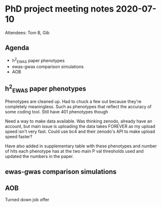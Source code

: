 # PhD project meeting notes 2020-07-10

Attendees: Tom B, Gib

## Agenda

* h<sup>2</sup><sub>EWAS</sub> paper phenotypes
* ewas-gwas comparison simulations
* AOB

## h<sup>2</sup><sub>EWAS</sub> paper phenotypes

Phenotypes are cleaned up. Had to chuck a few out because they're completely meaningless. Such as phenotypes that reflect the accuracy of some coding tool. Still have 401 phenotypes though

Need a way to make data available. Was thinking zenodo, already have an account, but main issue is uploading the data takes FOREVER as my upload speed isn't very fast. Could use bc4 and their zenodo's API to make upload speed faster? 

Have also added in supplementary table with these phenotypes and number of hits each phenotype has at the two main P val thresholds used and updated the numbers in the paper.

## ewas-gwas comparison simulations


## AOB 

Turned down job offer